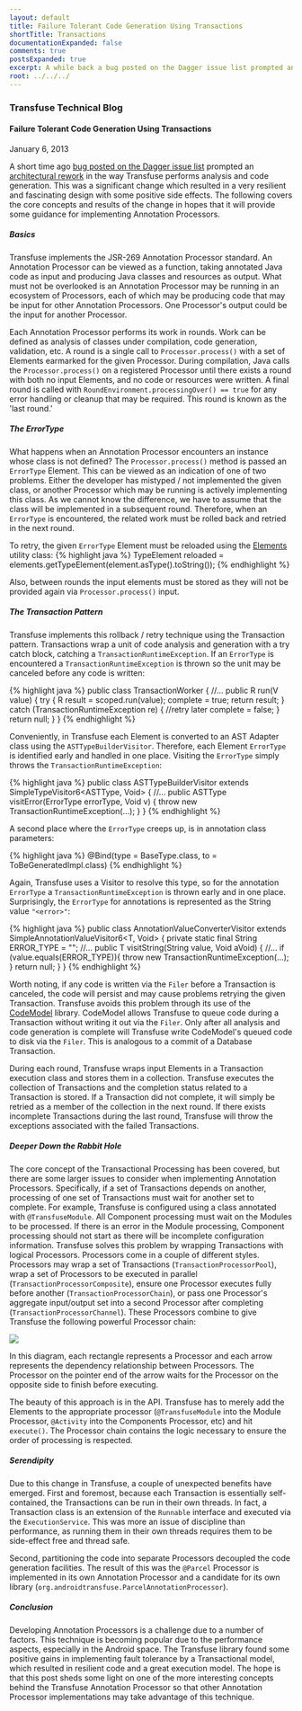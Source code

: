 ```yaml
---
layout: default
title: Failure Tolerant Code Generation Using Transactions
shortTitle: Transactions
documentationExpanded: false
comments: true
postsExpanded: true
excerpt: A while back a bug posted on the Dagger issue list prompted an architectural rework in the way Transfuse performs analysis and code generation.  This was a significant change which resulted in a very resilient design with some positive side effects.  The following covers the core concepts and results of the change as well as some guidance for implementing Annotation Processors.
root: ../../../
---
```


### Transfuse Technical Blog

#### Failure Tolerant Code Generation Using Transactions
January 6, 2013

A short time ago [bug posted on the Dagger issue list][1] prompted an [architectural rework][3] in the way Transfuse performs analysis and code generation.  This was a significant change which resulted in a very resilient and fascinating design with some positive side effects.  The following covers the core concepts and results of the change in hopes that it will provide some guidance for implementing Annotation Processors.

##### Basics

Transfuse implements the JSR-269 Annotation Processor standard.  An Annotation Processor can be viewed as a function, taking annotated Java code as input and producing Java classes and resources as output.  What must not be overlooked is an Annotation Processor may be running in an ecosystem of Processors, each of which may be producing code that may be input for other Annotation Processors.  One Processor's output could be the input for another Processor.

Each Annotation Processor performs its work in rounds.  Work can be defined as analysis of classes under compilation, code generation, validation, etc.  A round is a single call to `Processor.process()` with a set of Elements earmarked for the given Processor.  During compilation, Java calls the `Processor.process()` on a registered Processor until there exists a round with both no input Elements, and no code or resources were written.  A final round is called with `RoundEnvironment.processingOver() == true` for any error handling or cleanup that may be required.  This round is known as the 'last round.'

##### The ErrorType

What happens when an Annotation Processor encounters an instance whose class is not defined?  The `Processor.process()` method is passed an `ErrorType` Element.  This can be viewed as an indication of one of two problems.  Either the developer has mistyped / not implemented the given class, or another Processor which may be running is actively implementing this class.  As we cannot know the difference, we have to assume that the class will be implemented in a subsequent round.  Therefore, when an `ErrorType` is encountered, the related work must be rolled back and retried in the next round.

To retry, the given `ErrorType` Element must be reloaded using the [Elements][2] utility class:
{% highlight java %}
TypeElement reloaded = elements.getTypeElement(element.asType().toString());
{% endhighlight %}

Also, between rounds the input elements must be stored as they will not be provided again via `Processor.process()` input.

##### The Transaction Pattern

Transfuse implements this rollback / retry technique using the Transaction pattern.  Transactions wrap a unit of code analysis and generation with a try catch block, catching a `TransactionRuntimeException`.  If an `ErrorType` is encountered a `TransactionRuntimeException` is thrown so the unit may be canceled before any code is written:

{% highlight java %}
public class TransactionWorker {
    //...
    public R run(V value) {
        try {
            R result = scoped.run(value);
            complete = true;
            return result;
        } catch (TransactionRuntimeException re) {
            //retry later
            complete = false;
        } 
        return null;
    }
}
{% endhighlight %}

Conveniently, in Transfuse each Element is converted to an AST Adapter class using the `ASTTypeBuilderVisitor`.  Therefore, each Element `ErrorType` is identified early and handled in one place.  Visiting the `ErrorType` simply throws the `TransactionRuntimeException`:

{% highlight java %}
public class ASTTypeBuilderVisitor extends SimpleTypeVisitor6<ASTType, Void> {
    //...
    public ASTType visitError(ErrorType errorType, Void v) {
        throw new TransactionRuntimeException(...);
    }
}
{% endhighlight %}

A second place where the `ErrorType` creeps up, is in annotation class parameters:

{% highlight java %}
@Bind(type = BaseType.class, to = ToBeGeneratedImpl.class)
{% endhighlight %}

Again, Transfuse uses a Visitor to resolve this type, so for the annotation `ErrorType` a `TransactionRuntimeException` is thrown early and in one place.  Surprisingly, the `ErrorType` for annotations is represented as the String value `"<error>"`:

{% highlight java %}
public class AnnotationValueConverterVisitor<T> extends SimpleAnnotationValueVisitor6<T, Void> {
    private static final String ERROR_TYPE = "<error>";
    //...
    public T visitString(String value, Void aVoid) {
        //...
        if (value.equals(ERROR_TYPE)){
            throw new TransactionRuntimeException(...);
        }
        return null;
    }
}
{% endhighlight %}

Worth noting, if any code is written via the `Filer` before a Transaction is canceled, the code will persist and may cause problems retrying the given Transaction.  Transfuse avoids this problem through its use of the [CodeModel][4] library.  CodeModel allows Transfuse to queue code during a Transaction without writing it out via the `Filer`.  Only after all analysis and code generation is complete will Transfuse write CodeModel's queued code to disk via the `Filer`.  This is analogous to a commit of a Database Transaction.

During each round, Transfuse wraps input Elements in a Transaction execution class and stores them in a collection.  Transfuse executes the collection of Transactions and the completion status related to a Transaction is stored.  If a Transaction did not complete, it will simply be retried as a member of the collection in the next round.  If there exists incomplete Transactions during the last round, Transfuse will throw the exceptions associated with the failed Transactions.

##### Deeper Down the Rabbit Hole

The core concept of the Transactional Processing has been covered, but there are some larger issues to consider when implementing Annotation Processors.  Specifically, if a set of Transactions depends on another, processing of one set of Transactions must wait for another set to complete.  For example, Transfuse is configured using a class annotated with `@TransfuseModule`.  All Component processing must wait on the Modules to be processed. If there is an error in the Module processing, Component processing should not start as there will be incomplete configuration information.  Transfuse solves this problem by wrapping Transactions with logical Processors.  Processors come in a couple of different styles.  Processors may wrap a set of Transactions (`TransactionProcessorPool`), wrap a set of Processors to be executed in parallel (`TransactionProcessorComposite`), ensure one Processor executes fully before another (`TransactionProcessorChain`), or pass one Processor's aggregate input/output set into a second Processor after completing (`TransactionProcessorChannel`).  These Processors combine to give Transfuse the following powerful Processor chain:

<img src="../../../images/transfuse_processors.png"/>

In this diagram, each rectangle represents a Processor and each arrow represents the dependency relationship between Processors.  The Processor on the pointer end of the arrow waits for the Processor on the opposite side to finish before executing.

The beauty of this approach is in the API.  Transfuse has to merely add the Elements to the appropriate processor (`@TransfuseModule` into the Module Processor, `@Activity` into the Components Processor, etc) and hit `execute()`.  The Processor chain contains the logic necessary to ensure the order of processing is respected.

##### Serendipity

Due to this change in Transfuse, a couple of unexpected benefits have emerged. First and foremost, because each Transaction is essentially self-contained, the Transactions can be run in their own threads.  In fact, a Transaction class is an extension of the `Runnable` interface and executed via the `ExecutionService`.  This was more an issue of discipline than performance, as running them in their own threads requires them to be side-effect free and thread safe.

Second, partitioning the code into separate Processors decoupled the code generation facilities.  The result of this was the `@Parcel` Processor is implemented in its own Annotation Processor and a candidate for its own library (`org.androidtransfuse.ParcelAnnotationProcessor`).


##### Conclusion

Developing Annotation Processors is a challenge due to a number of factors.  This technique is becoming popular due to the performance aspects, especially in the Android space.  The Transfuse library found some positive gains in implementing fault tolerance by a Transactional model, which resulted in resilient code and a great execution model.  The hope is that this post sheds some light on one of the more interesting concepts behind the Transfuse Annotation Processor so that other Annotation Processor implementations may take advantage of this technique.
    

[1]: https://github.com/square/dagger/issues/108
[2]: http://docs.oracle.com/javase/6/docs/api/javax/lang/model/util/Elements.html
[3]: https://github.com/johncarl81/transfuse/issues/30
[4]: http://codemodel.java.net/
